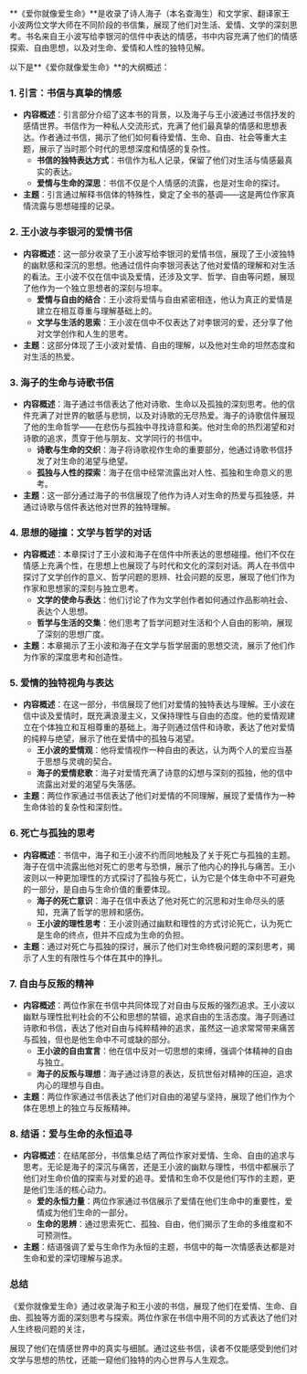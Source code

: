 **《爱你就像爱生命》**是收录了诗人海子（本名查海生）和文学家、翻译家王小波两位文学大师在不同阶段的书信集，展现了他们对生活、爱情、文学的深刻思考。书名来自王小波写给李银河的信件中表达的情感，书中内容充满了他们的情感探索、自由思想，以及对生命、爱情和人性的独特见解。

以下是**《爱你就像爱生命》**的大纲概述：

### 1. **引言：书信与真挚的情感**
- **内容概述**：引言部分介绍了这本书的背景，以及海子与王小波通过书信抒发的感情世界。书信作为一种私人交流形式，充满了他们最真挚的情感和思想表达。作者通过书信，揭示了他们如何看待爱情、生命、自由、社会等重大主题，展示了当时那个时代的思想深度和情感的复杂性。
  - **书信的独特表达方式**：书信作为私人记录，保留了他们对生活与情感最真实的表达。
  - **爱情与生命的深思**：书信不仅是个人情感的流露，也是对生命的探讨。
- **主题**：引言通过解释书信体的特殊性，奠定了全书的基调——这是两位作家真情流露与思想碰撞的记录。

### 2. **王小波与李银河的爱情书信**
- **内容概述**：这一部分收录了王小波写给李银河的爱情书信，展现了王小波独特的幽默感和深沉的思想。他通过信件向李银河表达了他对爱情的理解和对生活的看法。王小波不仅在信中谈及爱情，还涉及文学、哲学、自由等问题，展现了他作为一个独立思想者的深刻与坦率。
  - **爱情与自由的结合**：王小波将爱情与自由紧密相连，他认为真正的爱情是建立在相互尊重与理解基础上的。
  - **文学与生活的思索**：王小波在信中不仅表达了对李银河的爱，还分享了他对文学创作和人生的思考。
- **主题**：这部分体现了王小波对爱情、自由的理解，以及他对生命的坦然态度和对生活的热爱。

### 3. **海子的生命与诗歌书信**
- **内容概述**：海子通过书信表达了他对诗歌、生命以及孤独的深刻思考。他的信件充满了对世界的敏感与悲悯，以及对诗歌的无尽热爱。海子的诗歌信件展现了他的生命哲学——在悲伤与孤独中寻找诗意和美。他对生命的热烈渴望和对诗歌的追求，贯穿于他与朋友、文学同行的书信中。
  - **诗歌与生命的交织**：海子将诗歌视作生命的重要部分，他通过诗歌书信抒发了对生命的渴望与绝望。
  - **孤独与人性的探索**：海子在信中经常流露出对人性、孤独和生命意义的思考。
- **主题**：这一部分通过海子的书信展现了他作为诗人对生命的热爱与孤独感，并通过诗歌与信件表达他对世界的独特理解。

### 4. **思想的碰撞：文学与哲学的对话**
- **内容概述**：本章探讨了王小波和海子在信件中所表达的思想碰撞。他们不仅在情感上充满个性，在思想上也展现了与时代和文化的深刻对话。两人在书信中探讨了文学创作的意义、哲学问题的思辨、社会问题的反思，展现了他们作为作家和思想家的深刻与独立思考。
  - **文学的使命与表达**：他们讨论了作为文学创作者如何通过作品影响社会、表达个人思想。
  - **哲学与生活的交集**：他们思考了哲学问题对生活和个人自由的影响，展现了深刻的思想广度。
- **主题**：本章揭示了王小波和海子在文学与哲学层面的思想交流，展示了他们作为作家的深度思考和创造性。

### 5. **爱情的独特视角与表达**
- **内容概述**：在这一部分，书信展现了他们对爱情的独特表达与理解。王小波在信中谈及爱情时，既充满浪漫主义，又保持理性与自由的态度。他的爱情观建立在个体独立和互相尊重的基础上。海子则通过信件和诗歌，表达了他对爱情的纯粹与绝望，展示了他在爱情中的孤独与渴望。
  - **王小波的爱情观**：他将爱情视作一种自由的表达，认为两个人的爱应当基于思想与灵魂的契合。
  - **海子的爱情悲歌**：海子对爱情充满了诗意的幻想与深刻的孤独，他的信中流露出对爱的渴望与失落感。
- **主题**：两位作家通过书信表达了他们对爱情的不同理解，展现了爱情作为一种生命体验的复杂性和深刻性。

### 6. **死亡与孤独的思考**
- **内容概述**：书信中，海子和王小波不约而同地触及了关于死亡与孤独的主题。海子在信中流露出他对死亡的思考与恐惧，展示了他内心的挣扎与痛苦。王小波则以一种更加理性的方式探讨了孤独与死亡，认为它是个体生命中不可避免的一部分，是自由与生命价值的重要体现。
  - **海子的死亡意识**：海子在信中表达了他对死亡的沉思和对生命尽头的感知，充满了哲学的思辨和感伤。
  - **王小波的理性思考**：王小波则通过幽默和理性的方式讨论死亡，认为死亡是生命的终点，但并不应成为生命的负担。
- **主题**：通过对死亡与孤独的探讨，展示了他们对生命终极问题的深刻思考，揭示了人生的有限性与个体在其中的挣扎。

### 7. **自由与反叛的精神**
- **内容概述**：两位作家在书信中共同体现了对自由与反叛的强烈追求。王小波以幽默与理性批判社会的不公和思想的禁锢，追求自由的生活态度。海子则通过诗歌和书信，表达了他对自由与纯粹精神的追求，虽然这一追求常常带来痛苦与孤独，但也是他生命中不可或缺的部分。
  - **王小波的自由宣言**：他在信中反对一切思想的束缚，强调个体精神的自由与独立。
  - **海子的反叛与理想**：海子通过诗意的表达，反抗世俗对精神的压迫，追求内心的理想与自由。
- **主题**：两位作家通过书信表达了他们对自由的渴望与坚持，展现了他们作为个体在思想上的独立与反叛精神。

### 8. **结语：爱与生命的永恒追寻**
- **内容概述**：在结尾部分，书信集总结了两位作家对爱情、生命、自由的追求与思考。无论是海子的深沉与痛苦，还是王小波的幽默与理性，书信中都展示了他们对生命价值的探索与对爱的追寻。爱情和生命不仅是他们写作的主题，更是他们生活的核心动力。
  - **爱的永恒力量**：两位作家通过书信展示了爱情在他们生命中的重要性，爱情成为他们生命的一部分。
  - **生命的思辨**：通过思索死亡、孤独、自由，他们揭示了生命的多维度和不可预测性。
- **主题**：结语强调了爱与生命作为永恒的主题，书信中的每一次情感表达都是对生命和爱的深切理解与追求。

### **总结**
《爱你就像爱生命》通过收录海子和王小波的书信，展现了他们在爱情、生命、自由、孤独等方面的深刻思考与探索。两位作家在书信中用不同的方式表达了他们对人生终极问题的关注，

展现了他们在情感世界中的真实与细腻。通过这些书信，读者不仅能感受到他们对文学与思想的热忱，还能一窥他们独特的内心世界与人生观念。